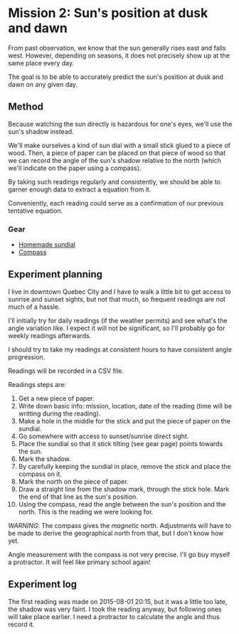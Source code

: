 # Mission 2: Sun's position at dusk and dawn

From past observation, we know that the sun generally rises east and falls west. However, depending
on seasons, it does not precisely show up at the same place every day.

The goal is to be able to accurately predict the sun's position at dusk and dawn on any given day.

## Method

Because watching the sun directly is hazardous for one's eyes, we'll use the sun's shadow instead.

We'll make ourselves a kind of sun dial with a small stick glued to a piece of wood. Then, a piece
of paper can be placed on that piece of wood so that we can record the angle of the sun's shadow
relative to the north (which we'll indicate on the paper using a compass).

By taking such readings regularly and consistently, we should be able to garner enough data to
extract a equation from it.

Conveniently, each reading could serve as a confirmation of our previous tentative equation.

### Gear

* [Homemade sundial](gear.md#homemade-sundial)
* [Compass](gear.md#compass)

## Experiment planning

I live in downtown Quebec City and I have to walk a little bit to get access to sunrise and sunset
sights, but not that much, so frequent readings are not much of a hassle.

I'll initially try for daily readings (if the weather permits) and see what's the angle variation
like. I expect it will not be significant, so I'll probably go for weekly readings afterwards.

I should try to take my readings at consistent hours to have consistent angle progression.

Readings will be recorded in a CSV file.

Readings steps are:

1. Get a new piece of paper.
2. Write down basic info: mission, location, date of the reading (time will be writting during the
   reading).
3. Make a hole in the middle for the stick and put the piece of paper on the sundial.
4. Go somewhere with access to sunset/sunrise direct sight.
5. Place the sundial so that it stick tilting (see gear page) points towards the sun.
6. Mark the shadow.
7. By carefully keeping the sundial in place, remove the stick and place the compass on it.
8. Mark the north on the piece of paper.
9. Draw a straight line from the shadow mark, through the stick hole. Mark the end of that line as
   the sun's position.
10. Using the compass, read the angle between the sun's position and the north. This is the
    reading we were looking for.

*WARNING*: The compass gives the *magnetic* north. Adjustments will have to be made to derive the
geographical north from that, but I don't know how yet.

Angle measurement with the compass is not very precise. I'll go buy myself a protractor. It will
feel like primary school again!

## Experiment log

The first reading was made on 2015-08-01 20:15, but it was a little too late, the shadow was very
faint. I took the reading anyway, but following ones will take place earlier. I need a protractor
to calculate the angle and thus record it.

